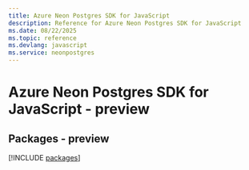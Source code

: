 ```yaml
---
title: Azure Neon Postgres SDK for JavaScript
description: Reference for Azure Neon Postgres SDK for JavaScript
ms.date: 08/22/2025
ms.topic: reference
ms.devlang: javascript
ms.service: neonpostgres
---
```

# Azure Neon Postgres SDK for JavaScript - preview
## Packages - preview
[!INCLUDE [packages](neon-postgres-index.md)]